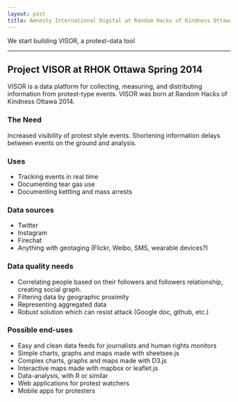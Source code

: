 ```yaml
---
layout: post
title: Amnesty International Digital at Random Hacks of Kindness Ottawa
---
```


We start building VISOR, a protest-data tool

-----

## Project VISOR at RHOK Ottawa Spring 2014

VISOR is a data platform for collecting, measuring, and distributing information from protest-type events. VISOR was born at Random Hacks of Kindness Ottawa 2014.

### The Need

Increased visibility of protest style events. Shortening information delays between events on the ground and analysis.

### Uses
- Tracking events in real time
- Documenting tear gas use
- Documenting kettling and mass arrests

### Data sources
- Twitter
- Instagram
- Firechat
- Anything with geotaging (Flickr, Weibo, SMS, wearable devices?)

### Data quality needs
- Correlating people based on their followers and followers relationship, creating social graph.
- Filtering data by geographic proximity
- Representing aggregated data
- Robust solution which can resist attack (Google doc, github, etc.)

### Possible end-uses 
- Easy and clean data feeds for journalists and human rights monitors
- Simple charts, graphs and maps made with sheetsee.js
- Complex charts, graphs and maps made with D3.js
- Interactive maps made with mapbox or leaflet.js
- Data-analysis, with R or similar
- Web applications for protest watchers
- Mobile apps for protesters
